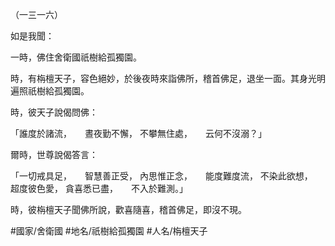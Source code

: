 （一三一六）

如是我聞：

一時，佛住舍衛國祇樹給孤獨園。

時，有栴檀天子，容色絕妙，於後夜時來詣佛所，稽首佛足，退坐一面。其身光明遍照祇樹給孤獨園。

時，彼天子說偈問佛：

「誰度於諸流，　　晝夜勤不懈，
不攀無住處，　　云何不沒溺？」

爾時，世尊說偈答言：

「一切戒具足，　　智慧善正受，
內思惟正念，　　能度難度流，
不染此欲想，　　超度彼色愛，
貪喜悉已盡，　　不入於難測。」

時，彼栴檀天子聞佛所說，歡喜隨喜，稽首佛足，即沒不現。

#國家/舍衛國
#地名/祇樹給孤獨園
#人名/栴檀天子

